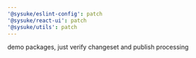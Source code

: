 ```yaml
---
'@sysuke/eslint-config': patch
'@sysuke/react-ui': patch
'@sysuke/utils': patch
---
```


demo packages, just verify changeset and publish processing
